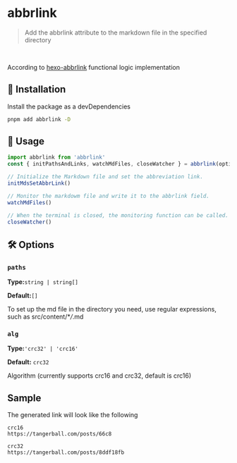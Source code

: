 # abbrlink

> Add the abbrlink attribute to the markdown file in the specified directory

<br>

According to [hexo-abbrlink](https://github.com/Rozbo/hexo-abbrlink) functional logic implementation

## 🏁 Installation

Install the package as a devDependencies

```bash
pnpm add abbrlink -D
```

## 🚀 Usage

```ts
import abbrlink from 'abbrlink'
const { initPathsAndLinks, watchMdFiles, closeWatcher } = abbrlink(options)

// Initialize the Markdown file and set the abbreviation link.
initMdsSetAbbrLink()

// Monitor the markdowm file and write it to the abbrlink field.
watchMdFiles()

// When the terminal is closed, the monitoring function can be called.
closeWatcher()
```

## 🛠️ Options

### `paths`

**Type:**`string | string[]`

**Default:**`[]`

To set up the md file in the directory you need, use regular expressions, such as src/content/\*_/_.md

### `alg`

**Type:**`'crc32' | 'crc16'`

**Default:** `crc32`

Algorithm (currently supports crc16 and crc32, default is crc16)

## Sample

The generated link will look like the following

```
crc16
https://tangerball.com/posts/66c8
```

```
crc32
https://tangerball.com/posts/8ddf18fb
```
